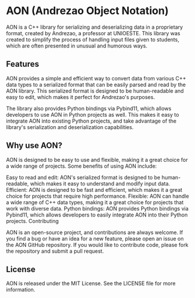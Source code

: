 # AON (Andrezao Object Notation)

AON is a C++ library for serializing and deserializing data in a proprietary
format, created by Andrezao, a professor at UNIOESTE. This library was created
to simplify the process of handling input files given to students, which are
often presented in unusual and humorous ways.

## Features

AON provides a simple and efficient way to convert data from various C++ data
types to a serialized format that can be easily parsed and read by the AON
library. This serialized format is designed to be human-readable and easy to
edit, which makes it perfect for Andrezao's purposes.

The library also provides Python bindings via Pybind11, which allows developers
to use AON in Python projects as well. This makes it easy to integrate AON into
existing Python projects, and take advantage of the library's serialization and
deserialization capabilities.

## Why use AON?

AON is designed to be easy to use and flexible, making it a great choice for a
wide range of projects. Some benefits of using AON include:

Easy to read and edit: AON's serialized format is designed to be human-readable,
which makes it easy to understand and modify input data. Efficient: AON is
designed to be fast and efficient, which makes it a great choice for projects
that require high performance. Flexible: AON can handle a wide range of C++ data
types, making it a great choice for projects that work with diverse data. Python
bindings: AON provides Python bindings via Pybind11, which allows developers to
easily integrate AON into their Python projects. Contributing

AON is an open-source project, and contributions are always welcome. If you find
a bug or have an idea for a new feature, please open an issue on the AON GitHub
repository. If you would like to contribute code, please fork the repository and
submit a pull request.

## License

AON is released under the MIT License. See the LICENSE file for more
information.
